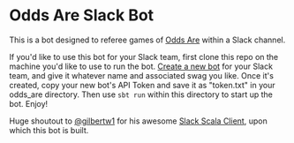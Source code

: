 Odds Are Slack Bot
==================

This is a bot designed to referee games of [Odds Are](http://www.urbandictionary.com/define.php?term=Odds+are) within a Slack channel.

If you'd like to use this bot for your Slack team, first clone this repo on the machine you'd like to use to run the bot. [Create a new bot](https://my.slack.com/services/new/bot) for your Slack team, and give it whatever name and associated swag you like. Once it's created, copy your new bot's API Token and save it as "token.txt" in your odds_are directory. Then use `sbt run` within this directory to start up the bot. Enjoy!

Huge shoutout to [@gilbertw1](https://github.com/gilbertw1) for his awesome [Slack Scala Client](https://github.com/gilbertw1/slack-scala-client), upon which this bot is built.